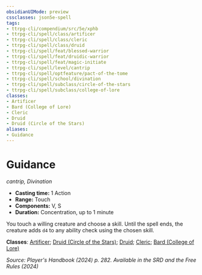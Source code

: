 ```yaml
---
obsidianUIMode: preview
cssclasses: json5e-spell
tags:
- ttrpg-cli/compendium/src/5e/xphb
- ttrpg-cli/spell/class/artificer
- ttrpg-cli/spell/class/cleric
- ttrpg-cli/spell/class/druid
- ttrpg-cli/spell/feat/blessed-warrior
- ttrpg-cli/spell/feat/druidic-warrior
- ttrpg-cli/spell/feat/magic-initiate
- ttrpg-cli/spell/level/cantrip
- ttrpg-cli/spell/optfeature/pact-of-the-tome
- ttrpg-cli/spell/school/divination
- ttrpg-cli/spell/subclass/circle-of-the-stars
- ttrpg-cli/spell/subclass/college-of-lore
classes:
- Artificer
- Bard (College of Lore)
- Cleric
- Druid
- Druid (Circle of the Stars)
aliases:
- Guidance
---
```

# Guidance
*cantrip, Divination*  


- **Casting time:** 1 Action
- **Range:** Touch
- **Components:** V, S
- **Duration:** Concentration, up to 1 minute

You touch a willing creature and choose a skill. Until the spell ends, the creature adds `d4` to any ability check using the chosen skill.

**Classes**: [Artificer](Інструменти%20ДМ/CLI/lists/list-spells-classes-artificer.md); [Druid (Circle of the Stars)](Інструменти%20ДМ/CLI/lists/list-spells-classes-circle-of-the-stars-xphb.md "subclass=XPHB;class=XPHB"); [Druid](Інструменти%20ДМ/CLI/lists/list-spells-classes-druid.md); [Cleric](Інструменти%20ДМ/CLI/lists/list-spells-classes-cleric.md); [Bard (College of Lore)](Інструменти%20ДМ/CLI/lists/list-spells-classes-college-of-lore-xphb.md "subclass=XPHB;class=XPHB")

*Source: Player's Handbook (2024) p. 282. Available in the <span title='Systems Reference Document (5.2)'>SRD</span> and the Free Rules (2024)*